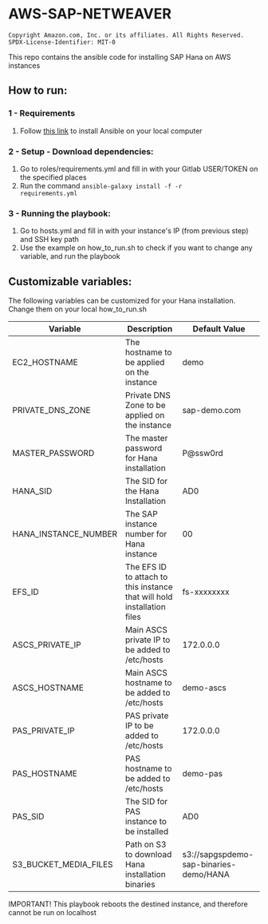 # AWS-SAP-NETWEAVER

```
Copyright Amazon.com, Inc. or its affiliates. All Rights Reserved.
SPDX-License-Identifier: MIT-0
```

This repo contains the ansible code for installing SAP Hana on AWS instances

## How to run: 

### 1 - Requirements

1. Follow <a href=https://docs.ansible.com/ansible/latest/installation_guide/intro_installation.html#selecting-an-ansible-artifact-and-version-to-install>this link</a> to install Ansible on your local computer

### 2 - Setup - Download dependencies:
1. Go to roles/requirements.yml and fill in with your Gitlab USER/TOKEN on the specified places
2. Run the command <code>ansible-galaxy install -f -r requirements.yml</code>

### 3 - Running the playbook:
1. Go to hosts.yml and fill in with your instance's IP (from previous step) and SSH key path
2. Use the example on how_to_run.sh to check if you want to change any variable, and run the playbook

## Customizable variables:

The following variables can be customized for your Hana installation. Change them on your local how_to_run.sh

Variable | Description | Default Value
--- | --- | ---
EC2_HOSTNAME | The hostname to be applied on the instance | demo
PRIVATE_DNS_ZONE | Private DNS Zone to be applied on the instance | sap-demo.com
MASTER_PASSWORD | The master password for Hana installation | P@ssw0rd
HANA_SID | The SID for the Hana Installation | AD0
HANA_INSTANCE_NUMBER | The SAP instance number for Hana instance | 00
EFS_ID | The EFS ID to attach to this instance that will hold installation files | fs-xxxxxxxx
ASCS_PRIVATE_IP | Main ASCS private IP to be added to /etc/hosts | 172.0.0.0
ASCS_HOSTNAME | Main ASCS hostname to be added to /etc/hosts | demo-ascs
PAS_PRIVATE_IP | PAS private IP to be added to /etc/hosts | 172.0.0.0
PAS_HOSTNAME | PAS hostname to be added to /etc/hosts | demo-pas
PAS_SID | The SID for PAS instance to be installed | AD0
S3_BUCKET_MEDIA_FILES | Path on S3 to download Hana installation binaries | s3://sapgspdemo-sap-binaries-demo/HANA

IMPORTANT! This playbook reboots the destined instance, and therefore cannot be run on localhost